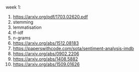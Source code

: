 week 1:

1. https://arxiv.org/pdf/1703.02620.pdf
2. stemming
3. lemmatisation
4. tf-idf
5. n-grams
6. https://arxiv.org/abs/1512.08183
7. https://paperswithcode.com/sota/sentiment-analysis-imdb
8. https://arxiv.org/abs/0902.2206
9. https://arxiv.org/abs/1408.5882
10. https://arxiv.org/abs/1509.01626

